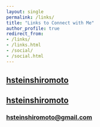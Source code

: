 ```yaml
---
layout: single
permalink: /links/
title: "Links to Connect with Me"
author_profile: true
redirect_from:
- /links/
- /links.html
- /social/
- /social.html
---
```


<style>
    .div-1 {
        /* background-color: #0092ca; */
        /* color: #0092ca; */
        /* border: 5px solid; */
        height: 25px;
        width: 50%;
    }
</style>

<body>
    <div class="div-1"> 
        <h2>
        <a href="https://www.linkedin.com/in/hsteinshiromoto" itemprop="sameAs" rel="nofollow noopener noreferrer me">
            <i class="fab fa-fw fa-linkedin" aria-hidden="true"></i><span class="label">hsteinshiromoto</span>
        </a>
        </h2>
    </div>
    <div class="div-1"> 
        <h2>
        <a href="https://github.com/hsteinshiromoto" itemprop="sameAs" rel="nofollow noopener noreferrer me">
            <i class="fab fa-fw fa-github" aria-hidden="true"></i><span class="label">hsteinshiromoto</span>
        </a>
        </h2>
    </div>
    <div class="div-1"> 
        <h3>
        <a href="mailto:h.stein.shiromoto@gmail.com" rel="me" class="u-email">
            <meta itemprop="email" content="h.stein.shiromoto@gmail.com" />
            <i class="fas fa-fw fa-duotone fa-envelope-open" aria-hidden="true"></i><span class="label">hsteinshiromoto@gmail.com</span>
        </a>
        </h3>
    </div>
</body>

